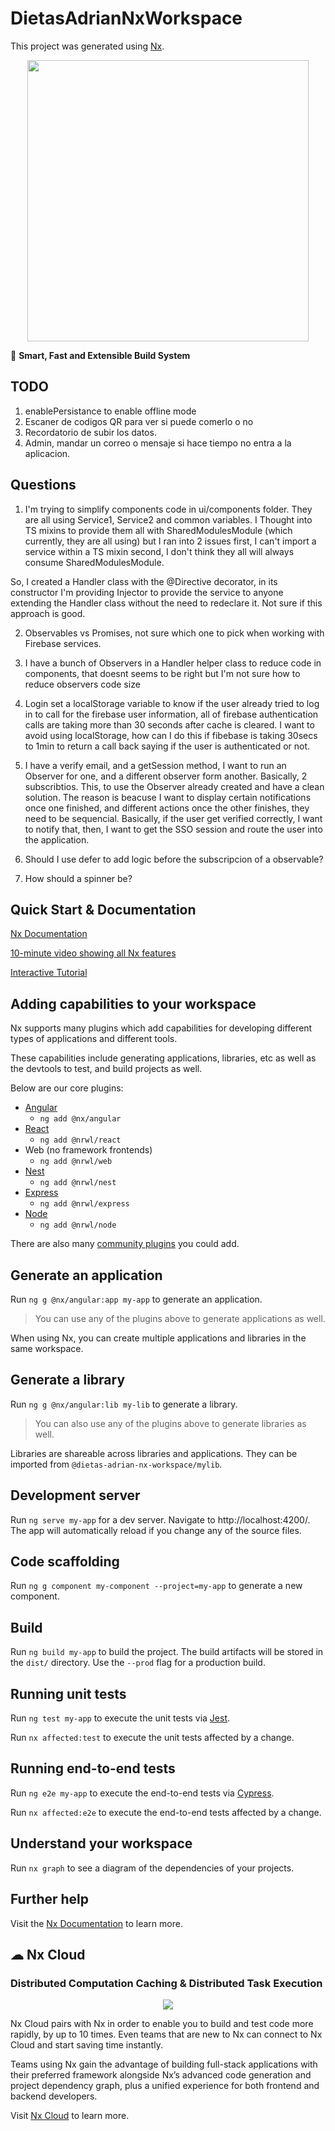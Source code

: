 # DietasAdrianNxWorkspace

This project was generated using [Nx](https://nx.dev).

<p style="text-align: center;"><img src="https://raw.githubusercontent.com/nrwl/nx/master/images/nx-logo.png" width="450"></p>

🔎 **Smart, Fast and Extensible Build System**

## TODO
1. enablePersistance to enable offline mode
2. Escaner de codigos QR para ver si puede comerlo o no
3. Recordatorio de subir los datos. 
4. Admin, mandar un correo o mensaje si hace tiempo no entra a la aplicacion. 

## Questions
1. I'm trying to simplify  components code in ui/components folder. They are all using Service1, Service2 and common variables.
I Thought into TS mixins to provide them all with SharedModulesModule (which currently, they are all using) but I ran into 2 issues
first, I can't import a service within a TS mixin
second, I don't think they all will always consume SharedModulesModule.

So, I created a Handler class with the @Directive decorator, in its constructor I'm providing Injector to provide the service to anyone extending
the Handler class without the need to redeclare it. Not sure if this approach is good.

2. Observables vs Promises, not sure which one to pick when working with Firebase services.

3. I have a bunch of Observers in a Handler helper class to reduce code in components, that doesnt seems to be right but I'm not sure how to reduce
observers code size

4. Login set a localStorage variable to know if the user already tried to log in to call for the firebase user information, all of firebase authentication calls are taking more than 30 seconds after cache is cleared. I want to avoid using localStorage, how can I do this if fibebase is taking 30secs to 1min to return a call back
saying if the user is authenticated or not.

5. I have a verify email, and a getSession method, I want to run an Observer for one, and a different observer form another. Basically, 2 subscribtios.
This, to use the Observer already created and have a clean solution. The reason is beacuse I want to display certain notifications once one finished, and
different actions once the other finishes, they need to be sequencial. Basically, if the user get verified correctly, I want to notify that, then, I want to get the SSO session and route the user into the application.

6. Should I use defer to add logic before the subscripcion of a observable?

7. How should a spinner be?

## Quick Start & Documentation

[Nx Documentation](https://nx.dev/angular)

[10-minute video showing all Nx features](https://nx.dev/getting-started/intro)

[Interactive Tutorial](https://nx.dev/react-tutorial/01-create-application)

## Adding capabilities to your workspace

Nx supports many plugins which add capabilities for developing different types of applications and different tools.

These capabilities include generating applications, libraries, etc as well as the devtools to test, and build projects as well.

Below are our core plugins:

- [Angular](https://angular.io)
  - `ng add @nx/angular`
- [React](https://reactjs.org)
  - `ng add @nrwl/react`
- Web (no framework frontends)
  - `ng add @nrwl/web`
- [Nest](https://nestjs.com)
  - `ng add @nrwl/nest`
- [Express](https://expressjs.com)
  - `ng add @nrwl/express`
- [Node](https://nodejs.org)
  - `ng add @nrwl/node`

There are also many [community plugins](https://nx.dev/community) you could add.

## Generate an application

Run `ng g @nx/angular:app my-app` to generate an application.

> You can use any of the plugins above to generate applications as well.

When using Nx, you can create multiple applications and libraries in the same workspace.

## Generate a library

Run `ng g @nx/angular:lib my-lib` to generate a library.

> You can also use any of the plugins above to generate libraries as well.

Libraries are shareable across libraries and applications. They can be imported from `@dietas-adrian-nx-workspace/mylib`.

## Development server

Run `ng serve my-app` for a dev server. Navigate to http://localhost:4200/. The app will automatically reload if you change any of the source files.

## Code scaffolding

Run `ng g component my-component --project=my-app` to generate a new component.

## Build

Run `ng build my-app` to build the project. The build artifacts will be stored in the `dist/` directory. Use the `--prod` flag for a production build.

## Running unit tests

Run `ng test my-app` to execute the unit tests via [Jest](https://jestjs.io).

Run `nx affected:test` to execute the unit tests affected by a change.

## Running end-to-end tests

Run `ng e2e my-app` to execute the end-to-end tests via [Cypress](https://www.cypress.io).

Run `nx affected:e2e` to execute the end-to-end tests affected by a change.

## Understand your workspace

Run `nx graph` to see a diagram of the dependencies of your projects.

## Further help

Visit the [Nx Documentation](https://nx.dev/angular) to learn more.

## ☁ Nx Cloud

### Distributed Computation Caching & Distributed Task Execution

<p style="text-align: center;"><img src="https://raw.githubusercontent.com/nrwl/nx/master/images/nx-cloud-card.png"></p>

Nx Cloud pairs with Nx in order to enable you to build and test code more rapidly, by up to 10 times. Even teams that are new to Nx can connect to Nx Cloud and start saving time instantly.

Teams using Nx gain the advantage of building full-stack applications with their preferred framework alongside Nx’s advanced code generation and project dependency graph, plus a unified experience for both frontend and backend developers.

Visit [Nx Cloud](https://nx.app/) to learn more.
